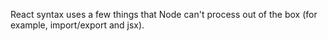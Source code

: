 React syntax uses a few things that Node can't process out of the box (for
example, import/export and jsx).

